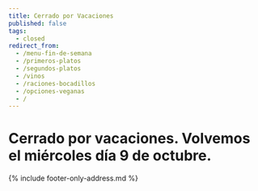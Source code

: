 ```yaml
---
title: Cerrado por Vacaciones
published: false
tags:
  - closed
redirect_from:
  - /menu-fin-de-semana
  - /primeros-platos
  - /segundos-platos
  - /vinos
  - /raciones-bocadillos
  - /opciones-veganas
  - /
---
```


# Cerrado por vacaciones. Volvemos el miércoles día 9 de octubre.


{% include footer-only-address.md %}
